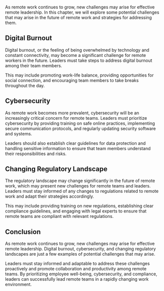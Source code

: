 
As remote work continues to grow, new challenges may arise for effective remote leadership. In this chapter, we will explore some potential challenges that may arise in the future of remote work and strategies for addressing them.

Digital Burnout
---------------

Digital burnout, or the feeling of being overwhelmed by technology and constant connectivity, may become a significant challenge for remote workers in the future. Leaders must take steps to address digital burnout among their team members.

This may include promoting work-life balance, providing opportunities for social connection, and encouraging team members to take breaks throughout the day.

Cybersecurity
-------------

As remote work becomes more prevalent, cybersecurity will be an increasingly critical concern for remote teams. Leaders must prioritize cybersecurity by providing training on safe online practices, implementing secure communication protocols, and regularly updating security software and systems.

Leaders should also establish clear guidelines for data protection and handling sensitive information to ensure that team members understand their responsibilities and risks.

Changing Regulatory Landscape
-----------------------------

The regulatory landscape may change significantly in the future of remote work, which may present new challenges for remote teams and leaders. Leaders must stay informed of any changes to regulations related to remote work and adapt their strategies accordingly.

This may include providing training on new regulations, establishing clear compliance guidelines, and engaging with legal experts to ensure that remote teams are compliant with relevant regulations.

Conclusion
----------

As remote work continues to grow, new challenges may arise for effective remote leadership. Digital burnout, cybersecurity, and changing regulatory landscapes are just a few examples of potential challenges that may arise.

Leaders must stay informed and adaptable to address these challenges proactively and promote collaboration and productivity among remote teams. By prioritizing employee well-being, cybersecurity, and compliance, leaders can successfully lead remote teams in a rapidly changing work environment.
